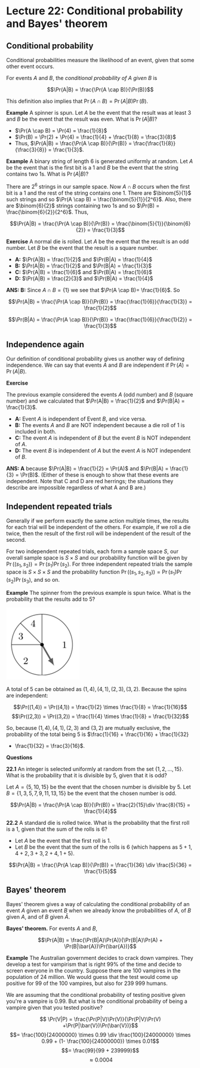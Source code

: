 # Lecture 22: Conditional probability and Bayes' theorem

## Conditional probability

Conditional probabilities measure the likelihood of an event, given that some
other event occurs.

For events _A_ and _B_, the _conditional probability of A given B_ is

$$\Pr(A|B) = \frac{\Pr(A \cap B)}{\Pr(B)}$$

This definition also implies that $\Pr(A \cap B) = \Pr(A|B)\Pr(B)$.

**Example** A spinner is spun. Let _A_ be the event that the result was at least
3 and _B_ be the event that the result was even. What is $\Pr(A|B)$?

- $\Pr(A \cap B) = \Pr(4) = \frac{1}{8}$
- $\Pr(B) = \Pr(2) + \Pr(4) = \frac{1}{4} + \frac{1}{8} = \frac{3}{8}$
- Thus, $\Pr(A|B) = \frac{\Pr(A \cap B)}{\Pr(B)} =
  \frac{\frac{1}{8}}{\frac{3}{8}} = \frac{1}{3}$.

**Example** A binary string of length 6 is generated uniformly at random. Let
_A_ be the event that is the first bit is a 1 and _B_ be the event that the
string contains two 1s. What is $\Pr(A|B)$?

There are $2^6$ strings in our sample space. Now $A \cap B$ occurs when the
first bit is a 1 and the rest of the string contains one 1. There are
$\binom{5}{1}$ such strings and so $\Pr(A \cap B) = \frac{\binom{5}{1}}{2^6}$.
Also, there are $\binom{6}{2}$ strings containing two 1s and so $\Pr(B) =
\frac{\binom{6}{2}}{2^6}$. Thus,

$$\Pr(A|B) = \frac{\Pr(A \cap B)}{\Pr(B)} = \frac{\binom{5}{1}}{\binom{6}{2}} =
\frac{1}{3}$$

**Exercise** A normal die is rolled. Let _A_ be the event that the result is an
odd number. Let _B_ be the event that the result is a square number.

- **A:** $\Pr(A|B) = \frac{1}{2}$ and $\Pr(B|A) = \frac{1}{4}$
- **B:** $\Pr(A|B) = \frac{1}{2}$ and $\Pr(B|A) = \frac{1}{3}$
- **C:** $\Pr(A|B) = \frac{1}{6}$ and $\Pr(B|A) = \frac{1}{6}$
- **D:** $\Pr(A|B) = \frac{2}{3}$ and $\Pr(B|A) = \frac{1}{4}$

**ANS: B:** Since $A \cap B = \{1\}$ we see that $\Pr(A \cap B)= \frac{1}{6}$.
So

$$\Pr(A|B) = \frac{\Pr(A \cap B)}{\Pr(B)} = \frac{\frac{1}{6}}{\frac{1}{3}} =
\frac{1}{2}$$

$$\Pr(B|A) = \frac{\Pr(A \cap B)}{\Pr(B)} = \frac{\frac{1}{6}}{\frac{1}{2}} =
\frac{1}{3}$$

## Independence again

Our definition of conditional probability gives us another way of defining
independence. We can say that events _A_ and _B_ are independent if $\Pr(A) =
\Pr(A|B)$.

**Exercise**

The previous example considered the events _A_ (odd number) and _B_ (square
number) and we calculated that $\Pr(A|B) = \frac{1}{2}$ and $\Pr(B|A) =
\frac{1}{3}$.

- **A:** Event _A_ is independent of Event _B_, and vice versa.
- **B:** The events _A_ and _B_ are NOT independent because a die roll of 1 is
  included in both.
- **C:** The event _A_ is independent of _B_ but the event _B_ is NOT
  independent of _A_.
- **D:** The event _B_ is independent of _A_ but the event _A_ is NOT
  independent of _B_.

**ANS: A** because $\Pr(A|B) = \frac{1}{2} = \Pr(A)$ and $\Pr(B|A) = \frac{1}{3}
= \Pr(B)$. (Either of these is enough to show that these events are independent.
Note that C and D are red herrings; the situations they describe are impossible
regardless of what A and B are.)

## Independent repeated trials

Generally if we perform exactly the same action multiple times, the results for
each trial will be independent of the others. For example, if we roll a die
twice, then the result of the first roll will be independent of the result of
the second.

For two independent repeated trials, each form a sample space _S_, our overall
sample space is $S \times S$ and our probability function will be given by
$\Pr((s_1, s_2)) = \Pr(s_1)\Pr(s_2)$. For three independent repeated trials the
sample space is $S \times S \times S$ and the probability function $\Pr((s_1,
s_2, s_3)) = \Pr(s_1)\Pr(s_2)\Pr(s_3)$, and so on.

**Example** The spinner from the previous example is spun twice. What is the
probability that the results add to 5?

![](images/L22-P10.png)

A total of 5 can be obtained as $(1,4), (4,1), (2,3), (3,2)$. Because the spins
are independent:

$$\Pr((1,4)) = \Pr((4,1)) = \frac{1}{2} \times \frac{1}{8} = \frac{1}{16}$$
$$\Pr((2,3)) = \Pr((3,2)) = \frac{1}{4} \times \frac{1}{8} = \frac{1}{32}$$

So, because $(1,4), (4,1), (2,3)$ and $(3,2)$ are mutually exclusive, the
probability of the total being 5 is $\frac{1}{16} + \frac{1}{16} + \frac{1}{32}
+ \frac{1}{32} = \frac{3}{16}$.

**Questions**

**22.1** An integer is selected uniformly at random from the set $\{1,2,\dots,
15\}$. What is the probability that it is divisible by 5, given that it is odd?

Let $A = \{5,10,15\}$ be the event that the chosen number is divisible by 5. Let
$B = \{1,3,5,7,9,11,13,15\}$ be the event that the chosen number is odd.

$$\Pr(A|B) = \frac{\Pr(A \cap B)}{\Pr(B)} = \frac{2}{15}\div \frac{8}{15} =
\frac{1}{4}$$

**22.2** A standard die is rolled twice. What is the probability that the first
roll is a 1, given that the sum of the rolls is 6?

- Let _A_ be the event that the first roll is 1.
- Let _B_ be the event that the sum of the rolls is 6 (which happens as $5+1,
  4+2, 3+3, 2+4, 1+5$).

$$\Pr(A|B) = \frac{\Pr(A \cap B)}{\Pr(B)} = \frac{1}{36} \div \frac{5}{36} =
\frac{1}{5}$$

## Bayes' theorem

Bayes' theorem gives a way of calculating the conditional probability of an
event _A_ given an event _B_ when we already know the probabilities of _A_, of
_B_ given _A_, and of _B_ given $\bar{A}$.

**Bayes' theorem.** For events _A_ and _B_,

$$\Pr(A|B) = \frac{\Pr(B|A)\Pr(A)}{\Pr(B|A)\Pr(A) +
\Pr(B|\bar{A})\Pr(\bar{A})}$$

**Example** The Australian government decides to crack down vampires. They
develop a test for vampirism that is right 99% of the time and decide to screen
everyone in the country. Suppose there are 100 vampires in the population of 24
million. We would guess that the test would come up positive for 99 of the 100
vampires, but also for 239 999 humans.

We are assuming that the conditional probability of testing positive given
you're a vampire is 0.99. But what is the conditional probability of being a
vampire given that you tested positive?

$$ \Pr(V|P) = \frac{\Pr(P|V)\Pr(V)}{\Pr(P|V)\Pr(V)
+\Pr(P|\bar{V})\Pr(\bar{V})}$$
$$= \frac{100}{24000000} \times 0.99 \div \frac{100}{24000000} \times 0.99 + (1-
\frac{100}{24000000}) \times 0.01$$
$$= \frac{99}{99 + 239999}$$
$$\approx 0.0004$$
